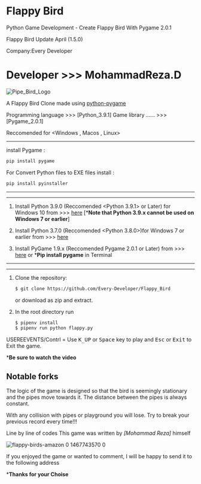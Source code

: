 # Flappy Bird
Python Game Development - Create Flappy Bird With Pygame 2.0.1

Flappy Bird Update April (1.5.0)

Company:Every Developer  

Developer >>> MohammadReza.D
==========================

![Pipe_Bird_Logo](https://user-images.githubusercontent.com/84382544/122960555-c34c9d80-d398-11eb-9fda-76650e8cf2fb.png)

A Flappy Bird Clone made using [python-pygame][pygame]

Programming language >>> [Python_3.9.1]
Game library  ...... >>> [Pygame_2.0.1]

Reccomended for <Windows , Macos , Linux>
____________________________________________________
install Pygame :

```bash
pip install pygame
```

For Convert Python files to EXE files install :

```bash
pip install pyinstaller
```
______________________________________________________________________________________________________________
**************************************************************************************************************
1. Install Python 3.9.0 (Reccomended <Python 3.9.1> or Later) for Windows 10 from >>>
[here](https://www.python.org/downloads/) [***Note that Python 3.9.x cannot be used on Windows 7 or earlier**]

2. Install Python 3.7.0 (Reccomended <Python 3.8.0>)for Windows 7 or earlier from >>>
[here](https://www.python.org/downloads/)

3. Install PyGame 1.9.x (Reccomended Pygame 2.0.1 or Later) from >>>
[here](http://www.pygame.org/download.shtml) or ***Pip install pygame** in Terminal

______________________________________________________________________________________________________________
**************************************************************************************************************

1. Clone the repository:

   ```bash
   $ git clone https://github.com/Every-Developer/Flappy_Bird
   ```

   or download as zip and extract.

1. In the root directory run

   ```bash
   $ pipenv install
   $ pipenv run python flappy.py
   ```

USEREEVENTS/Contrl = Use <kbd>K_UP</kbd> or <kbd>Space</kbd> key to play and <kbd>Esc</kbd> or <kbd>Exit</kbd> to Exit the game.

***Be sure to watch the video**


Notable forks
-------------
The logic of the game is designed so that the bird is seemingly stationary and
the pipes move towards it. The distance between the pipes is always constant.

With any collision with pipes or playground you will lose.
Try to break your previous record every time!!!

Line by line of codes This game was written by *[Mohammad Reza]* himself


[Python]: https://www.python.org
[pygame]: http://www.pygame.org

![flappy-birds-amazon 0 1467743570 0](https://user-images.githubusercontent.com/84382544/122960941-28a08e80-d399-11eb-9259-6e0134b76cb3.jpg)


If you enjoyed the game or wanted to comment, I will be happy to send it to the following address

***Thanks for your Choise**
